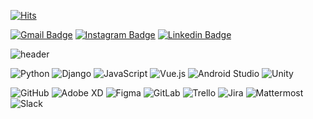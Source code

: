 [![Hits](https://hits.seeyoufarm.com/api/count/incr/badge.svg?url=https%3A%2F%2Fgithub.com%2Fchengxxi&count_bg=%233F73D3&title_bg=%23555555&icon=&icon_color=%23E7E7E7&title=hits&edge_flat=false)](https://hits.seeyoufarm.com)

 
[![Gmail Badge](https://img.shields.io/badge/-Gmail-d14836?style=flat-square&logo=Gmail&logoColor=white&link=mailto:heeya121z@korea.ac.kr)](mailto:heeya121z@korea.ac.kr)
[![Instagram Badge](https://img.shields.io/badge/Instagram-%23E4405F.svg?style=flat-square&logo=Instagram&logoColor=white&link=https://www.instagram.com/chengxxi/)](https://www.instagram.com/chengxxi/)
[![Linkedin Badge](https://img.shields.io/badge/-LinkedIn-blue?style=flat-square&logo=Linkedin&logoColor=white&link=https://www.linkedin.com/in/https://www.linkedin.com/in/seungheehann/)](https://www.linkedin.com/in/seungheehann/) 


![header](https://capsule-render.vercel.app/api?type=waving&color=gradient&customColorList=0,2,2,5,30&height=200&section=header&text=chengxxi&fontAlign=80&fontAlignY=40&fontSize=50)


![Python](https://img.shields.io/badge/python-3670A0?style=for-the-badge&logo=python&logoColor=ffdd54)
![Django](https://img.shields.io/badge/django-%23092E20.svg?style=for-the-badge&logo=django&logoColor=white)
![JavaScript](https://img.shields.io/badge/JavaScript-F7DF1E?style=for-the-badge&logo=javascript&logoColor=white)
![Vue.js](https://img.shields.io/badge/vuejs-%2335495e.svg?style=for-the-badge&logo=vuedotjs&logoColor=%234FC08D)
![Android Studio](https://img.shields.io/badge/Android%20Studio-3DDC84.svg?style=for-the-badge&logo=android-studio&logoColor=white)
![Unity](https://img.shields.io/badge/unity-%23000000.svg?style=for-the-badge&logo=unity&logoColor=white)
<br>

![GitHub](https://img.shields.io/badge/GitHub-181717?style=for-the-badge&logo=github&logoColor=white)
![Adobe XD](https://img.shields.io/badge/Adobe%20XD-470137?style=for-the-badge&logo=Adobe%20XD&logoColor=#FF61F6)
![Figma](https://img.shields.io/badge/figma-%23F24E1E.svg?style=for-the-badge&logo=figma&logoColor=white)
![GitLab](https://img.shields.io/badge/GitLab-fca121?style=for-the-badge&logo=gitlab&logoColor=white)
![Trello](https://img.shields.io/badge/Trello-0079bf?style=for-the-badge&logo=trello&logoColor=white)
![Jira](https://img.shields.io/badge/Jira%20Software-0052cc?style=for-the-badge&logo=jira-software&logoColor=white)
![Mattermost](https://img.shields.io/badge/Mattermost-0058cc?style=for-the-badge&logo=mattermost&logoColor=white)
![Slack](https://img.shields.io/badge/Slack-4a154b?style=for-the-badge&logo=slack&logoColor=white) 
